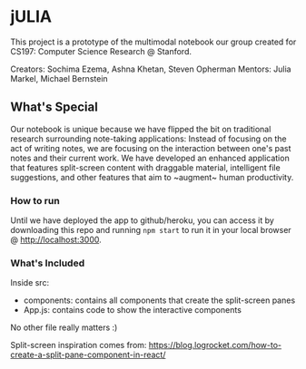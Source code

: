 # jULIA

This project is a prototype of the multimodal notebook our group created for CS197: Computer Science Research @ Stanford.

Creators: Sochima Ezema, Ashna Khetan, Steven Opherman
Mentors: Julia Markel, Michael Bernstein

## What's Special

Our notebook is unique because we have flipped the bit on traditional research surrounding 
note-taking applications:
Instead of focusing on the act of writing notes, we are focusing on the interaction between one's 
past notes and their current work. We have developed an enhanced application that features
split-screen content with draggable material, intelligent file suggestions, and other features
that aim to ~augment~ human productivity.

### How to run 
Until we have deployed the app to github/heroku, you can access it by downloading this repo and running `npm start` to run it in your local browser @ [http://localhost:3000](http://localhost:3000).

### What's Included

Inside src:
- components: contains all components that create the split-screen panes
- App.js: contains code to show the interactive components

No other file really matters :)

Split-screen inspiration comes from:
https://blog.logrocket.com/how-to-create-a-split-pane-component-in-react/